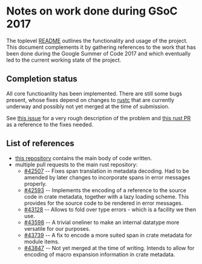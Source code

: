 # Notes on work done during GSoC 2017
The toplevel [README](https://github.com/ibabushkin/rust-semverver/blob/master/README.md)
outlines the functionality and usage of the project. This document complements it by
gathering references to the work that has been done during the Google Summer of Code 2017
and which eventually led to the current working state of the project.

## Completion status
All core functioanlity has been implemented. There are still some bugs present, whose
fixes depend on changes to [rustc](https://github.com/rust-lang/rust) that are currently
underway and possibly not yet merged at the time of submission.

See [this issue](https://github.com/ibabushkin/rust-semverver/issues/24) for a very rough
description of the problem and [this rust PR](https://github.com/rust-lang/rust/pull/43847)
as a reference to the fixes needed.

## List of references
* [this repository](https://github.com/ibabushkin/rust-semverver) contains the main body
  of code written.
* multiple pull requests to the main rust repository:
  * [#42507](https://github.com/rust-lang/rust/pull/42507) -- Fixes span translation in
    metadata decoding. Had to be amended by later changes to incorporate spans in error
    messages properly.
  * [#42593](https://github.com/rust-lang/rust/pull/42593) -- Implements the encoding of a
    reference to the source code in crate metadata, together with a lazy loading scheme.
    This provides for the source code to be rendered in error messages.
  * [#43128](https://github.com/rust-lang/rust/pull/43128) -- Allows to fold over type
    errors - which is a facility we then use.
  * [#43598](https://github.com/rust-lang/rust/pull/43598) -- A trivial oneliner to make
    an internal datatype more versatile for our purposes.
  * [#43739](https://github.com/rust-lang/rust/pull/43739) -- A fix to encode a more
    suited span in crate metadata for module items.
  * [#43847](https://github.com/rust-lang/rust/pull/43847) -- Not yet merged at the time
  of writing. Intends to allow for encoding of macro expansion information in crate
  metadata.
